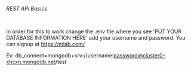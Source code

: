 *REST API Basics* 


&nbsp;


In order for this to work change the .env file where you see 'PUT YOUR DATABASE INFORMATION HERE' add your username and password.
You can signup at https://mlab.com/

Ex: db_connect=mongodb+srv://username:password@cluster0-xhcxn.mongodb.net/test
